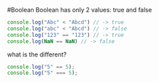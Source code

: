 #Boolean
Boolean has only 2 values: true and false
```javascript
console.log("Abc" < "Abcd") // -> true
console.log("abc" < "Abcd") // -> false
console.log("123" == "123") // -> true
console.log(NaN == NaN) // -> false
```
what is the different?
```javascript
console.log("5" == 5);
console.log("5" === 5);
```